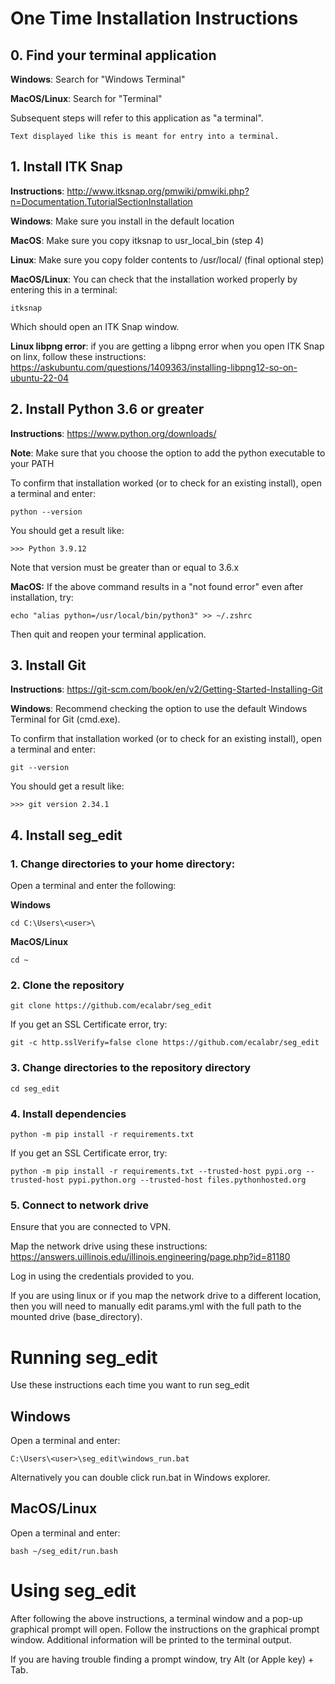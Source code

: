 # One Time Installation Instructions

## 0. Find your terminal application
**Windows**: Search for "Windows Terminal"

**MacOS/Linux**: Search for "Terminal"

Subsequent steps will refer to this application as "a terminal".
```angular2html
Text displayed like this is meant for entry into a terminal.
```

## 1. Install ITK Snap
**Instructions**: http://www.itksnap.org/pmwiki/pmwiki.php?n=Documentation.TutorialSectionInstallation

**Windows**: Make sure you install in the default location

**MacOS**: Make sure you copy itksnap to usr_local_bin (step 4)

**Linux**: Make sure you copy folder contents to /usr/local/ (final optional step)

**MacOS/Linux**: You can check that the installation worked properly by entering this in a terminal:

```angular2html
itksnap
```
Which should open an ITK Snap window.

**Linux libpng error**: if you are getting a libpng error when you open ITK Snap on linx, follow these instructions: https://askubuntu.com/questions/1409363/installing-libpng12-so-on-ubuntu-22-04

## 2. Install Python 3.6 or greater
**Instructions**: https://www.python.org/downloads/

**Note**: Make sure that you choose the option to add the python executable to your PATH

To confirm that installation worked (or to check for an existing install), open a terminal and enter:
```
python --version
```
You should get a result like:
```angular2html
>>> Python 3.9.12
```
Note that version must be greater than or equal to 3.6.x

**MacOS:** If the above command results in a "not found error" even after installation, try:
```
echo "alias python=/usr/local/bin/python3" >> ~/.zshrc
```
Then quit and reopen your terminal application.

## 3. Install Git
**Instructions**: https://git-scm.com/book/en/v2/Getting-Started-Installing-Git

**Windows**: Recommend checking the option to use the default Windows Terminal for Git (cmd.exe).

To confirm that installation worked (or to check for an existing install), open a terminal and enter:
```
git --version
```
You should get a result like:
```angular2html
>>> git version 2.34.1
```

## 4. Install seg_edit

### 1. Change directories to your home directory: 
Open a terminal and enter the following:

**Windows**
```angular2html
cd C:\Users\<user>\
```
**MacOS/Linux**
```angular2html
cd ~
```

### 2. Clone the repository
```angular2html
git clone https://github.com/ecalabr/seg_edit
```
If you get an SSL Certificate error, try:
```angular2html
git -c http.sslVerify=false clone https://github.com/ecalabr/seg_edit
```

### 3. Change directories to the repository directory
```angular2html
cd seg_edit
```

### 4. Install dependencies
```angular2html
python -m pip install -r requirements.txt
```
If you get an SSL Certificate error, try:
```angular2html
python -m pip install -r requirements.txt --trusted-host pypi.org --trusted-host pypi.python.org --trusted-host files.pythonhosted.org
```

### 5. Connect to network drive
Ensure that you are connected to VPN.

Map the network drive using these instructions: https://answers.uillinois.edu/illinois.engineering/page.php?id=81180

Log in using the credentials provided to you.

If you are using linux or if you map the network drive to a different location, then you will need to manually edit params.yml with the full path to the mounted drive (base_directory).

# Running seg_edit
Use these instructions each time you want to run seg_edit
## Windows
Open a terminal and enter:
```commandline
C:\Users\<user>\seg_edit\windows_run.bat
```
Alternatively you can double click run.bat in Windows explorer.
## MacOS/Linux
Open a terminal and enter:
```
bash ~/seg_edit/run.bash
```

# Using seg_edit
After following the above instructions, a terminal window and a pop-up graphical prompt will open. Follow the instructions on the graphical prompt window. Additional information will be printed to the terminal output.

If you are having trouble finding a prompt window, try Alt (or Apple key) + Tab.
